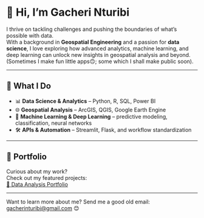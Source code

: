 # 👋 Hi, I’m Gacheri Nturibi  

I thrive on tackling challenges and pushing the boundaries of what’s possible with data.  
With a background in **Geospatial Engineering** and a passion for **data science**, I love exploring how advanced analytics, machine learning, and deep learning can unlock new insights in geospatial analysis and beyond.  (Sometimes I make fun little apps🙃; some which I shall make public soon).

---

## 🎯 What I Do  
- 📊 **Data Science & Analytics** – Python, R, SQL, Power BI  
- 🌐 **Geospatial Analysis** – ArcGIS, QGIS, Google Earth Engine  
- 🤖 **Machine Learning & Deep Learning** – predictive modeling, classification, neural networks  
- 🛠️ **APIs & Automation** – Streamlit, Flask, and workflow standardization  

---

## 📂 Portfolio  
Curious about my work?  
Check out my featured projects:  
[🔗 Data Analysis Portfolio](https://github.com/GacheriNturibi/Data-Analysis-Portfolio)
 
---
Want to learn more about me? Send me a good old email: gacherinturibi@gmail.com 😊
